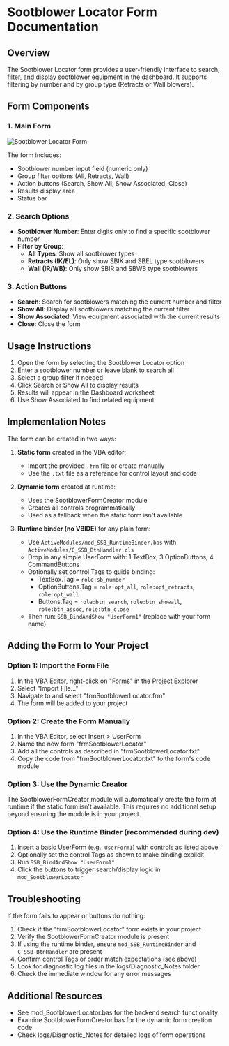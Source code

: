 # Sootblower Locator Form Documentation

## Overview

The Sootblower Locator form provides a user-friendly interface to search, filter, and display sootblower equipment in the dashboard. It supports filtering by number and by group type (Retracts or Wall blowers).

## Form Components

### 1. Main Form
![Sootblower Locator Form](form_image.png)

The form includes:
- Sootblower number input field (numeric only)
- Group filter options (All, Retracts, Wall)
- Action buttons (Search, Show All, Show Associated, Close)
- Results display area
- Status bar

### 2. Search Options

- **Sootblower Number**: Enter digits only to find a specific sootblower number
- **Filter by Group**:
  - **All Types**: Show all sootblower types
  - **Retracts (IK/EL)**: Only show SBIK and SBEL type sootblowers
  - **Wall (IR/WB)**: Only show SBIR and SBWB type sootblowers

### 3. Action Buttons

- **Search**: Search for sootblowers matching the current number and filter
- **Show All**: Display all sootblowers matching the current filter
- **Show Associated**: View equipment associated with the current results
- **Close**: Close the form

## Usage Instructions

1. Open the form by selecting the Sootblower Locator option
2. Enter a sootblower number or leave blank to search all
3. Select a group filter if needed
4. Click Search or Show All to display results
5. Results will appear in the Dashboard worksheet
6. Use Show Associated to find related equipment

## Implementation Notes

The form can be created in two ways:

1. **Static form** created in the VBA editor:
   - Import the provided `.frm` file or create manually
   - Use the `.txt` file as a reference for control layout and code

2. **Dynamic form** created at runtime:
   - Uses the SootblowerFormCreator module
   - Creates all controls programmatically
   - Used as a fallback when the static form isn't available

3. **Runtime binder (no VBIDE)** for any plain form:
   - Use `ActiveModules/mod_SSB_RuntimeBinder.bas` with `ActiveModules/C_SSB_BtnHandler.cls`
   - Drop in any simple UserForm with: 1 TextBox, 3 OptionButtons, 4 CommandButtons
   - Optionally set control Tags to guide binding:
     - TextBox.Tag = `role:sb_number`
     - OptionButtons.Tag = `role:opt_all`, `role:opt_retracts`, `role:opt_wall`
     - Buttons.Tag = `role:btn_search`, `role:btn_showall`, `role:btn_assoc`, `role:btn_close`
   - Then run: `SSB_BindAndShow "UserForm1"` (replace with your form name)

## Adding the Form to Your Project

### Option 1: Import the Form File

1. In the VBA Editor, right-click on "Forms" in the Project Explorer
2. Select "Import File..."
3. Navigate to and select "frmSootblowerLocator.frm"
4. The form will be added to your project

### Option 2: Create the Form Manually

1. In the VBA Editor, select Insert > UserForm
2. Name the new form "frmSootblowerLocator"
3. Add all the controls as described in "frmSootblowerLocator.txt"
4. Copy the code from "frmSootblowerLocator.txt" to the form's code module

### Option 3: Use the Dynamic Creator

The SootblowerFormCreator module will automatically create the form at runtime if the static form isn't available. This requires no additional setup beyond ensuring the module is in your project.

### Option 4: Use the Runtime Binder (recommended during dev)

1. Insert a basic UserForm (e.g., `UserForm1`) with controls as listed above
2. Optionally set the control Tags as shown to make binding explicit
3. Run `SSB_BindAndShow "UserForm1"`
4. Click the buttons to trigger search/display logic in `mod_SootblowerLocator`

## Troubleshooting

If the form fails to appear or buttons do nothing:
1. Check if the "frmSootblowerLocator" form exists in your project
2. Verify the SootblowerFormCreator module is present
3. If using the runtime binder, ensure `mod_SSB_RuntimeBinder` and `C_SSB_BtnHandler` are present
4. Confirm control Tags or order match expectations (see above)
3. Look for diagnostic log files in the logs/Diagnostic_Notes folder
4. Check the immediate window for any error messages

## Additional Resources

- See mod_SootblowerLocator.bas for the backend search functionality
- Examine SootblowerFormCreator.bas for the dynamic form creation code
- Check logs/Diagnostic_Notes for detailed logs of form operations